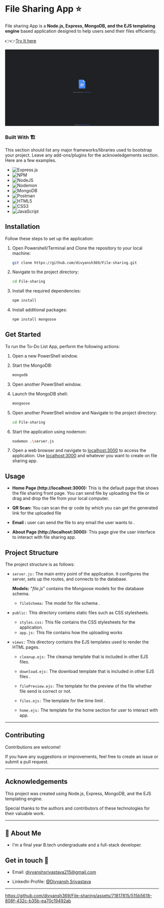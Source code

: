 # File Sharing App ⭐

File sharing App is a **Node.js, Express, MongoDB, and the EJS templating engine** based application designed to help users send their files efficiently.

👉👉[Try It here](https://file-sharing-0bha.onrender.com)

![File Manager app ss](https://github.com/divyansh369/File-sharing/blob/main/Assets/Screenshot%20(74).png)


### Built With 🏗️

This section should list any major frameworks/libraries used to bootstrap your project. Leave any add-ons/plugins for the acknowledgements section. Here are a few examples.

* ![Express.js](https://img.shields.io/badge/express.js-%23404d59.svg?style=for-the-badge&logo=express&logoColor=%2361DAFB)
* ![NPM](https://img.shields.io/badge/NPM-%23CB3837.svg?style=for-the-badge&logo=npm&logoColor=white)
* ![NodeJS](https://img.shields.io/badge/node.js-6DA55F?style=for-the-badge&logo=node.js&logoColor=white)
* ![Nodemon](https://img.shields.io/badge/NODEMON-%23323330.svg?style=for-the-badge&logo=nodemon&logoColor=%BBDEAD)
* ![MongoDB](https://img.shields.io/badge/MongoDB-%234ea94b.svg?style=for-the-badge&logo=mongodb&logoColor=white)
* ![Postman](https://img.shields.io/badge/Postman-FF6C37?style=for-the-badge&logo=postman&logoColor=white)
* ![HTML5](https://img.shields.io/badge/html5-%23E34F26.svg?style=for-the-badge&logo=html5&logoColor=white)
* ![CSS3](https://img.shields.io/badge/css3-%231572B6.svg?style=for-the-badge&logo=css3&logoColor=white)
* ![JavaScript](https://img.shields.io/badge/javascript-%23323330.svg?style=for-the-badge&logo=javascript&logoColor=%23F7DF1E)



## Installation 

Follow these steps to set up the application:

1. Open Powershell/Terminal and Clone the repository to your local machine:

   ```bash
   git clone https://github.com/divyansh369/File-sharing.git
   ```

2. Navigate to the project directory:

   ```bash
   cd File-sharing
   ```

3. Install the required dependencies:

   ```bash
   npm install
   ```

4. Install additional packages:

   ```bash
   npm install mongoose 
   ```

## Get Started

To run the To-Do List App, perform the following actions:

1. Open a new PowerShell window.

2. Start the MongoDB:

   ```bash
   mongodb
   ```

3. Open another PowerShell window.

4. Launch the MongoDB shell:

   ```bash
   mongoose
   ```

5. Open another PowerShell window and Navigate to the project directory:

   ```bash
   cd File-sharing
   ```

6. Start the application using nodemon:

   ```bash
   nodemon .\server.js
   ```

7. Open a web browser and navigate to [localhost:3000](http://localhost:3000) to access the application. Use [localhost:3000](http://localhost:3000) and whatever you want to create on file sharing app.

## Usage
* __Home Page (http://localhost:3000):__ This is the default page that shows the file sharing front page. 
You can send file by uploading the file or drag and drop the file from your local computer.

* __QR Scan:__ You can scan the qr code by which you can get the generated link for the uploaded file

* __Email :__ user can send the file to any email the user wants to .

* __About Page (http://localhost:3000):__ This page give the user interface to interact with file sharing app.

## Project Structure
The project structure is as follows:

* `server.js:` The main entry point of the application. It configures the server, sets up the routes, and connects to the database.
   
   **Models:** "_file.js_" contains the Mongoose models for the database schema.

   * `fileSchema:` The model for file schema .

* `public:` This directory contains static files such as CSS stylesheets.
   * `styles.css:` This file contains the CSS stylesheets for the application.
   * `app.js:` This file contains how the uploading works

* `views:` This directory contains the EJS templates used to render the HTML pages.

   * `cleanup.ejs:` The cleanup template that is included in other EJS files.

   * `download.ejs:` The download template that is included in other EJS files .

   * `filePreview.ejs:` The template for the preview of the file whether file send is correct or not.

   * `files.ejs:` The template for the time limit .
     
   * `home.ejs:` The template for the home section for user to interact with app.
     
---

## Contributing
Contributions are welcome! 

If you have any suggestions or improvements, feel free to create an issue or submit a pull request.

---
## Acknowledgements
This project was created using Node.js, Express, MongoDB, and the EJS templating engine. 

Special thanks to the authors and contributors of these technologies for their valuable work. 

---

## 🚀 About Me

* I'm a final year B.tech undergraduate and a full-stack developer.


## Get in touch 💬
* Email: divyanshsrivastava215@gmail.com

* LinkedIn Profile: [@Divyansh Srivastava](https://www.linkedin.com/in/divyansh-srivastava-5a5956206/)

---


https://github.com/divyansh369/File-sharing/assets/71817815/515b5618-808f-432c-b35b-ea70c19492ab

<!-- MARKDOWN LINKS & IMAGES -->
<!-- https://www.markdownguide.org/basic-syntax/#reference-style-links -->
[contributors-shield]: https://img.shields.io/github/contributors/othneildrew/Best-README-Template.svg?style=for-the-badge
[contributors-url]: https://github.com/othneildrew/Best-README-Template/graphs/contributors
[forks-shield]: https://img.shields.io/github/forks/othneildrew/Best-README-Template.svg?style=for-the-badge
[forks-url]: https://github.com/othneildrew/Best-README-Template/network/members
[stars-shield]: https://img.shields.io/github/stars/othneildrew/Best-README-Template.svg?style=for-the-badge
[stars-url]: https://github.com/othneildrew/Best-README-Template/stargazers
[issues-shield]: https://img.shields.io/github/issues/othneildrew/Best-README-Template.svg?style=for-the-badge
[issues-url]: https://github.com/othneildrew/Best-README-Template/issues
[license-shield]: https://img.shields.io/github/license/othneildrew/Best-README-Template.svg?style=for-the-badge
[license-url]: https://github.com/othneildrew/Best-README-Template/blob/master/LICENSE.txt
[linkedin-shield]: https://img.shields.io/badge/-LinkedIn-black.svg?style=for-the-badge&logo=linkedin&colorB=555
[linkedin-url]: https://linkedin.com/in/othneildrew
[product-screenshot]: images/screenshot.png
[Next.js]: https://img.shields.io/badge/next.js-000000?style=for-the-badge&logo=nextdotjs&logoColor=white
[Next-url]: https://nextjs.org/
[React.js]: https://img.shields.io/badge/React-20232A?style=for-the-badge&logo=react&logoColor=61DAFB
[React-url]: https://reactjs.org/
[Vue.js]: https://img.shields.io/badge/Vue.js-35495E?style=for-the-badge&logo=vuedotjs&logoColor=4FC08D
[Vue-url]: https://vuejs.org/
[Angular.io]: https://img.shields.io/badge/Angular-DD0031?style=for-the-badge&logo=angular&logoColor=white
[Angular-url]: https://angular.io/
[Svelte.dev]: https://img.shields.io/badge/Svelte-4A4A55?style=for-the-badge&logo=svelte&logoColor=FF3E00
[Svelte-url]: https://svelte.dev/
[Laravel.com]: https://img.shields.io/badge/Laravel-FF2D20?style=for-the-badge&logo=laravel&logoColor=white
[Laravel-url]: https://laravel.com
[Bootstrap.com]: https://img.shields.io/badge/Bootstrap-563D7C?style=for-the-badge&logo=bootstrap&logoColor=white
[Express JS]: https://expressjs.com/
[MongoDB]: https://www.mongodb.com/
[Node JS]: https://nodejs.org/en 


